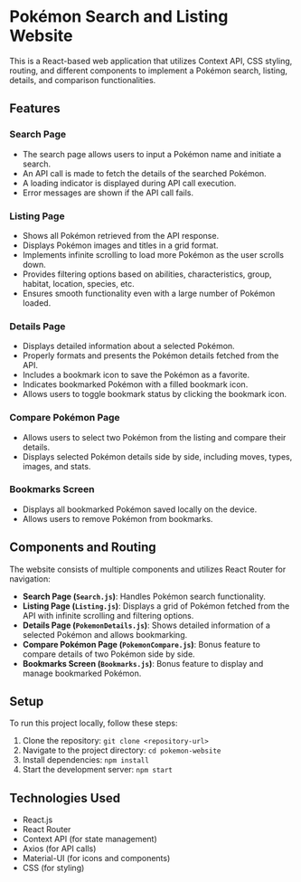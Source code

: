 # Pokémon Search and Listing Website

This is a React-based web application that utilizes Context API, CSS styling, routing, and different components to implement a Pokémon search, listing, details, and comparison functionalities.

## Features

### Search Page

- The search page allows users to input a Pokémon name and initiate a search.
- An API call is made to fetch the details of the searched Pokémon.
- A loading indicator is displayed during API call execution.
- Error messages are shown if the API call fails.

### Listing Page

- Shows all Pokémon retrieved from the API response.
- Displays Pokémon images and titles in a grid format.
- Implements infinite scrolling to load more Pokémon as the user scrolls down.
- Provides filtering options based on abilities, characteristics, group, habitat, location, species, etc.
- Ensures smooth functionality even with a large number of Pokémon loaded.

### Details Page

- Displays detailed information about a selected Pokémon.
- Properly formats and presents the Pokémon details fetched from the API.
- Includes a bookmark icon to save the Pokémon as a favorite.
- Indicates bookmarked Pokémon with a filled bookmark icon.
- Allows users to toggle bookmark status by clicking the bookmark icon.

### Compare Pokémon Page

- Allows users to select two Pokémon from the listing and compare their details.
- Displays selected Pokémon details side by side, including moves, types, images, and stats.

### Bookmarks Screen

- Displays all bookmarked Pokémon saved locally on the device.
- Allows users to remove Pokémon from bookmarks.

## Components and Routing

The website consists of multiple components and utilizes React Router for navigation:

- **Search Page (`Search.js`)**: Handles Pokémon search functionality.
- **Listing Page (`Listing.js`)**: Displays a grid of Pokémon fetched from the API with infinite scrolling and filtering options.
- **Details Page (`PokemonDetails.js`)**: Shows detailed information of a selected Pokémon and allows bookmarking.
- **Compare Pokémon Page (`PokemonCompare.js`)**: Bonus feature to compare details of two Pokémon side by side.
- **Bookmarks Screen (`Bookmarks.js`)**: Bonus feature to display and manage bookmarked Pokémon.

## Setup

To run this project locally, follow these steps:

1. Clone the repository: `git clone <repository-url>`
2. Navigate to the project directory: `cd pokemon-website`
3. Install dependencies: `npm install`
4. Start the development server: `npm start`

## Technologies Used

- React.js
- React Router
- Context API (for state management)
- Axios (for API calls)
- Material-UI (for icons and components)
- CSS (for styling)




